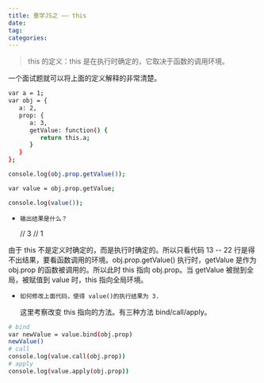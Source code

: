 ```yaml
---
title: 重学JS之 —— this
date: 
tag:
categories:
---
```


> this 的定义：this 是在执行时确定的，它取决于函数的调用环境。

一个面试题就可以将上面的定义解释的非常清楚。

```bash
var a = 1;
var obj = {
   a: 2,
   prop: {
      a: 3,
      getValue: function() {
         return this.a;
      }
   }
};

console.log(obj.prop.getValue());

var value = obj.prop.getValue;

console.log(value());
```

<!-- more -->

-   `输出结果是什么？`

    // 3
    // 1

由于 this 不是定义时确定的，而是执行时确定的。所以只看代码 13 -- 22 行是得不出结果，要看函数调用的环境。obj.prop.getValue() 执行时，getValue 是作为 obj.prop 的函数被调用的。所以此时 this 指向 obj.prop。当 getValue 被抛到全局，被赋值到 value 时，this 指向全局环境。

-   `如何修改上面代码，使得 value()的执行结果为 3.`

    这里考察改变 this 指向的方法。有三种方法 bind/call/apply。

```bash
# bind
var newValue = value.bind(obj.prop)
newValue()
# call
console.log(value.call(obj.prop))
# apply
console.log(value.apply(obj.prop))
```
